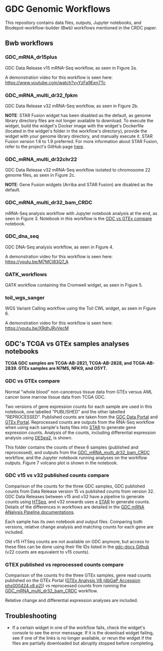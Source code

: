 # GDC Genomic Workflows
This repository contains data files, outputs, Jupyter notebooks, and Biodepot-workflow-builder (Bwb) workflows mentioned in the CRDC paper.

## Bwb workflows

### GDC_mRNA_dr15plus
GDC Data Release v15 mRNA-Seq workflow, as seen in Figure 2a.

A demonstration video for this workflow is seen here:
https://www.youtube.com/watch?v=YzFa9Een7Tc

### GDC_mRNA_multi_dr32_fpkm
GDC Data Release v32 mRNA-Seq workflow, as seen in Figure 2b.

**NOTE**: STAR Fusion widget has been disabled as the default, as genome library directory files are not longer available to download. To execute the widget, build the widget's Docker image with the widget's Dockerfile (located in the widget's folder in the workflow's directory), provide the widget with your genome library directory, and manually execute it. STAR Fusion version 1.6 to 1.9 preferred. For more information about STAR Fusion, refer to the project's GitHub page [here](https://github.com/STAR-Fusion/STAR-Fusion).

### GDC_mRNA_multi_dr32chr22
GDC Data Release v32 mRNA-Seq workflow isolated to chromosome 22 genome files, as seen in Figure 2c.

**NOTE**: Gene Fusion widgets (Arriba and STAR Fusion) are disabled as the default.

### GDC_mRNA_multi_dr32_bam_CRDC
mRNA-Seq analysis workflow with Jupyter notebook analysis at the end, as seen in Figure 3. Notebook in this workflow is the [GDC vs GTEx compare](###GDC-vs-GTEx-compare) notebook.

### GDC_dna_seq
GDC DNA-Seq analysis workflow, as seen in Figure 4.

A demonstration video for this workflow is seen here:
https://youtu.be/M7MCI83Q7_A

### GATK_workflows
GATK workflow containing the Cromwell widget, as seen in Figure 5.

### toil_wgs_sanger
WGS Variant Calling workflow using the Toil CWL widget, as seen in Figure 6.

A demonstration video for this workflow is seen here:
https://youtu.be/XRdhJRvVecM

## GDC's TCGA vs GTEx samples analyses notebooks
**TCGA GDC samples are TCGA-AB-2821, TCGA-AB-2828, and TCGA-AB-2839. GTEx samples are N7MS, NFK9, and O5YT.**

### GDC vs GTEx compare
Normal "whole blood" non-cancerous tissue data from GTEx versus AML cancer bone marrow tissue data from TCGA GDC.

Two versions of gene expression counts for each sample are used in this notebook, one labelled "PUBLISHED" and the other labelled "REPROCESSED". Published counts are taken from the [GDC Data Portal](https://portal.gdc.cancer.gov/) and [GTEx Portal](https://gtexportal.org/home/). Reprocessed counts are outputs from the RNA-Seq workflow when using each sample's fastq files into [STAR](https://github.com/alexdobin/STAR) to generate gene expression counts. Analysis of the counts, including differential expression analysis using [DESeq2](https://bioconductor.org/packages/release/bioc/html/DESeq2.html), is shown.

This folder contains the counts of these 6 samples (published and reprocessed), and outputs from the [GDC_mRNA_multi_dr32_bam_CRDC](###-GDC_mRNA_multi_dr32_bam_CRDC) workflow, and the Jupyter notebook running analyses on the workflow outputs. Figure 7 volcano plot is shown in the notebook.

### GDC v15 vs v32 published counts compare
Comparison of the counts for the three GDC samples, GDC published counts from Data Release version 15 vs published counts from version 32. GDC Data Releases between v15 and v32 have a pipeline to generate counts using  [HTSeq](https://github.com/htseq/htseq), and v32 onwards uses a [STAR](https://github.com/alexdobin/STAR) to generate counts. Details of the differences in workflows are detailed in the [GDC mRNA ANalysis Pipeline documentations](https://docs.gdc.cancer.gov/Data/Bioinformatics_Pipelines/Expression_mRNA_Pipeline/).

Each sample has its own notebook and output files. Comparing both versions, relative change analysis and matching counts for each gene are included.

Old v15 HTSeq counts are not available on GDC anymore, but access to these files can be done using their file IDs listed in the [gdc-docs Github](https://github.com/NCI-GDC/gdc-docs/tree/develop/docs/Data/Release_Notes/GCv36_Manifests) (v22 counts are equivalent to v15 counts).

### GTEX published vs reprocessed counts compare
Comparison of the counts fro the three GTEx samples, gene read counts published on the GTEx Portal ([GTEx Analysis V8 (dbGaP Accession phs000424.v8.p2)](https://gtexportal.org/home/datasets)) vs reprocessed counts from running the [GDC_mRNA_multi_dr32_bam_CRDC](###GDC_mRNA_multi_dr32_bam_CRDC) workflow. 

Relative change and differential expression analyses are included.

## Troubleshooting
- If a certain widget in one of the workflow fails, check the widget's console to see the error menssage. If it is the download widget failing, see if one of the links is no longer available, or rerun the widget if the files are partially downloaded but abruptly stopped before completing.
